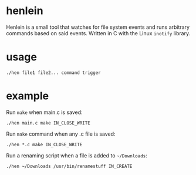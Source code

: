 # henlein
Henlein is a small tool that watches for file system events and runs arbitrary commands based on said events. Written in C with the Linux `inotify` library.

# usage
`./hen file1 file2... command trigger`

# example
Run `make` when main.c is saved:

`./hen main.c make IN_CLOSE_WRITE`



Run `make` command when any .c file is saved:

`./hen *.c make IN_CLOSE_WRITE`




Run a renaming script when a file is added to `~/Downloads`:

`./hen ~/Downloads /usr/bin/renamestuff IN_CREATE`
